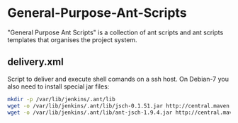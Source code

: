 General-Purpose-Ant-Scripts
===========================

"General Purpose Ant Scripts" is a collection of ant scripts and ant scripts templates that organises the project system.

delivery.xml
------------

Script to deliver and execute shell comands on a ssh host. 
On Debian-7 you also need to install special jar files:

```bash
mkdir -p /var/lib/jenkins/.ant/lib
wget -o /var/lib/jenkins/.ant/lib/jsch-0.1.51.jar http://central.maven.org/maven2/com/jcraft/jsch/0.1.51/jsch-0.1.51.jar
wget -o /var/lib/jenkins/.ant/lib/ant-jsch-1.9.4.jar http://central.maven.org/maven2/org/apache/ant/ant-jsch/1.9.4/ant-jsch-1.9.4.jar
```


